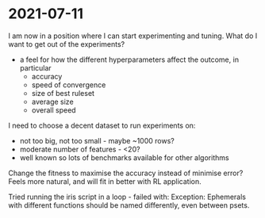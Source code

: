 # 2021-07-11
I am now in a position where I can start experimenting and tuning.
What do I want to get out of the experiments?
- a feel for how the different hyperparameters affect the outcome, in particular
    - accuracy
    - speed of convergence
    - size of best ruleset
    - average size
    - overall speed

I need to choose a decent dataset to run experiments on:
- not too big, not too small - maybe ~1000 rows?
- moderate number of features - <20?
- well known so lots of benchmarks available for other algorithms

Change the fitness to maximise the accuracy instead of minimise error?  Feels more natural, and will fit in better with RL application.  

Tried running the iris script in a loop - failed with:
Exception: Ephemerals with different functions should be named differently, even between psets.